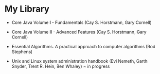 # My Library

* Core Java Volume I - Fundamentals (Cay S. Horstmann, Gary Cornell)

* Core Java Volume II - Advanced Features (Cay S. Horstmann, Gary Cornell)

* Essential Algorithms. A practical approach to computer algorithms (Rod Stephens)

* Unix and Linux system administration handbook (Evi Nemeth, Garth Snyder, Trent R. Hein, Ben Whaley) ~ in progress
